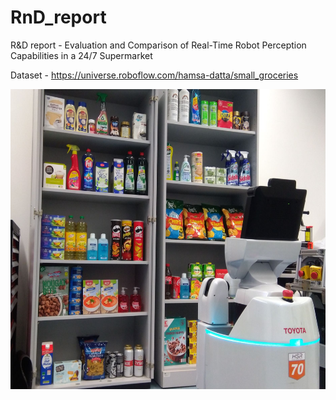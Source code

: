 # RnD_report
R&amp;D report - Evaluation and Comparison of Real-Time Robot Perception Capabilities in a 24/7 Supermarket

Dataset - https://universe.roboflow.com/hamsa-datta/small_groceries

<img src="rnd_img.png" width="640" height="480">
